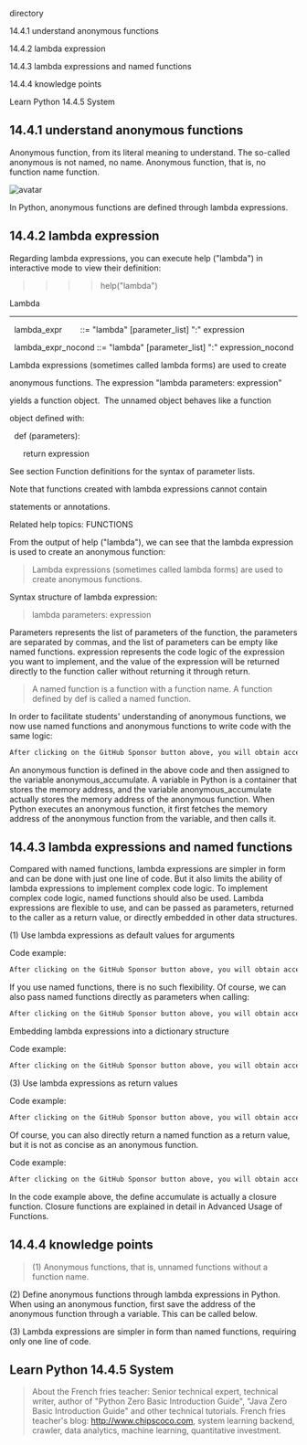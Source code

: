directory 

14.4.1 understand anonymous functions 

14.4.2 lambda expression 

14.4.3 lambda expressions and named functions 

14.4.4 knowledge points 

Learn Python 14.4.5 System 

##  14.4.1 understand anonymous functions 

Anonymous function, from its literal meaning to understand. The so-called anonymous is not named, no name. Anonymous function, that is, no function name function. 

![avatar]( e0768b8e896d12a03de4e24350451b6f.png) 

In Python, anonymous functions are defined through lambda expressions. 

##  14.4.2 lambda expression 

Regarding lambda expressions, you can execute help ("lambda") in interactive mode to view their definition: 

>  >>> help("lambda")

Lambda

*******

  lambda_expr        ::= "lambda" [parameter_list] ":" expression

  lambda_expr_nocond ::= "lambda" [parameter_list] ":" expression_nocond

Lambda expressions (sometimes called lambda forms) are used to create

anonymous functions. The expression "lambda parameters: expression"

yields a function object.  The unnamed object behaves like a function

object defined with:

  def <lambda>(parameters):

      return expression

See section Function definitions for the syntax of parameter lists.

Note that functions created with lambda expressions cannot contain

statements or annotations.

Related help topics: FUNCTIONS 

From the output of help ("lambda"), we can see that the lambda expression is used to create an anonymous function: 

>  Lambda expressions (sometimes called lambda forms) are used to create anonymous functions. 

Syntax structure of lambda expression: 

>  lambda parameters: expression 

Parameters represents the list of parameters of the function, the parameters are separated by commas, and the list of parameters can be empty like named functions. expression represents the code logic of the expression you want to implement, and the value of the expression will be returned directly to the function caller without returning it through return. 

>  A named function is a function with a function name. A function defined by def is called a named function. 

In order to facilitate students' understanding of anonymous functions, we now use named functions and anonymous functions to write code with the same logic: 

 ```python  
After clicking on the GitHub Sponsor button above, you will obtain access permissions to my private code repository ( https://github.com/slowlon/my_code_bar ) to view this blog code. By searching the code number of this blog, you can find the code you need, code number is: 2024020309574578365
 ```  
An anonymous function is defined in the above code and then assigned to the variable anonymous_accumulate. A variable in Python is a container that stores the memory address, and the variable anonymous_accumulate actually stores the memory address of the anonymous function. When Python executes an anonymous function, it first fetches the memory address of the anonymous function from the variable, and then calls it. 

##  14.4.3 lambda expressions and named functions 

Compared with named functions, lambda expressions are simpler in form and can be done with just one line of code. But it also limits the ability of lambda expressions to implement complex code logic. To implement complex code logic, named functions should also be used. Lambda expressions are flexible to use, and can be passed as parameters, returned to the caller as a return value, or directly embedded in other data structures. 

(1) Use lambda expressions as default values for arguments 

Code example: 

 ```python  
After clicking on the GitHub Sponsor button above, you will obtain access permissions to my private code repository ( https://github.com/slowlon/my_code_bar ) to view this blog code. By searching the code number of this blog, you can find the code you need, code number is: 2024020309574578365
 ```  
If you use named functions, there is no such flexibility. Of course, we can also pass named functions directly as parameters when calling: 

 ```python  
After clicking on the GitHub Sponsor button above, you will obtain access permissions to my private code repository ( https://github.com/slowlon/my_code_bar ) to view this blog code. By searching the code number of this blog, you can find the code you need, code number is: 2024020309574578365
 ```  
Embedding lambda expressions into a dictionary structure 

Code example: 

 ```python  
After clicking on the GitHub Sponsor button above, you will obtain access permissions to my private code repository ( https://github.com/slowlon/my_code_bar ) to view this blog code. By searching the code number of this blog, you can find the code you need, code number is: 2024020309574578365
 ```  
(3) Use lambda expressions as return values 

Code example: 

 ```python  
After clicking on the GitHub Sponsor button above, you will obtain access permissions to my private code repository ( https://github.com/slowlon/my_code_bar ) to view this blog code. By searching the code number of this blog, you can find the code you need, code number is: 2024020309574578365
 ```  
Of course, you can also directly return a named function as a return value, but it is not as concise as an anonymous function. 

Code example: 

 ```python  
After clicking on the GitHub Sponsor button above, you will obtain access permissions to my private code repository ( https://github.com/slowlon/my_code_bar ) to view this blog code. By searching the code number of this blog, you can find the code you need, code number is: 2024020309574578365
 ```  
In the code example above, the define accumulate is actually a closure function. Closure functions are explained in detail in Advanced Usage of Functions. 

##  14.4.4 knowledge points 

>  (1) Anonymous functions, that is, unnamed functions without a function name.

(2) Define anonymous functions through lambda expressions in Python. When using an anonymous function, first save the address of the anonymous function through a variable. This can be called below.

(3) Lambda expressions are simpler in form than named functions, requiring only one line of code. 

##  Learn Python 14.4.5 System 

>  About the French fries teacher: Senior technical expert, technical writer, author of "Python Zero Basic Introduction Guide", "Java Zero Basic Introduction Guide" and other technical tutorials. French fries teacher's blog: http://www.chipscoco.com, system learning backend, crawler, data analytics, machine learning, quantitative investment. 

